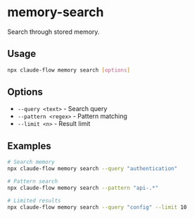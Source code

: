 # memory-search

Search through stored memory.

## Usage
```bash
npx claude-flow memory search [options]
```

## Options
- `--query <text>` - Search query
- `--pattern <regex>` - Pattern matching
- `--limit <n>` - Result limit

## Examples
```bash
# Search memory
npx claude-flow memory search --query "authentication"

# Pattern search
npx claude-flow memory search --pattern "api-.*"

# Limited results
npx claude-flow memory search --query "config" --limit 10
```
